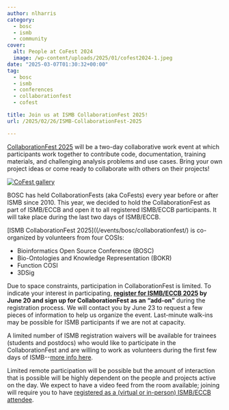 ```yaml
---
author: nlharris
category:
  - bosc
  - ismb
  - community
cover:
  alt: People at CoFest 2024
  image: /wp-content/uploads/2025/01/cofest2024-1.jpeg
date: "2025-03-07T01:30:32+00:00"
tag:
  - bosc
  - ismb
  - conferences
  - collaborationfest
  - cofest

title: Join us at ISMB CollaborationFest 2025!
url: /2025/02/26/ISMB-CollaborationFest-2025

---
```


[CollaborationFest 2025](/events/bosc/collaborationfest/) will be a two-day collaborative work event at which participants work together to contribute code, documentation, training materials, and challenging analysis problems and use cases. Bring your own project ideas or come ready to collaborate with others on their projects!

[![CoFest gallery](/wp-content/uploads/2025/01/CoFest-gallery.png)](/events/bosc/collaborationfest/)  
 
BOSC has held CollaborationFests (aka CoFests) every year before or after ISMB since 2010. This year, we decided to hold the CollaborationFest as part of ISMB/ECCB and open it to all registered ISMB/ECCB participants. It will take place during the last two days of ISMB/ECCB. 

[ISMB CollaborationFest 2025]((/events/bosc/collaborationfest/) is co-organized by volunteers from four COSIs:
- Bioinformatics Open Source Conference (BOSC)
- Bio-Ontologies and Knowledge Representation (BOKR)
- Function COSI
- 3DSig

Due to space constraints, participation in CollaborationFest is limited. To indicate your interest in participating, **[register for ISMB/ECCB 2025]((https://www.iscb.org/ismbeccb2025/register)) by June 20 and sign up for CollaborationFest as an “add-on”** during the registration process. We will contact you by June 23 to request a few pieces of information to help us organize the event. Last-minute walk-ins may be possible for ISMB participants if we are not at capacity.

A limited number of ISMB registration waivers will be available for
trainees (students and postdocs) who would like to participate in the
CollaborationFest and are willing to work as volunteers during the
first few days of ISMB--[more info here](https://www.iscb.org/ismbeccb2025/general-info/apply-to-be-event-staff).

Limited remote participation will be possible but the amount of
interaction that is possible will be highly dependent on the people and projects active on the day. We expect to have a video feed from the room available; joining will require you to have [registered as a (virtual or in-person) ISMB/ECCB attendee](https://www.iscb.org/ismbeccb2025/register).
